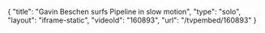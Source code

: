 {
    "title": "Gavin Beschen surfs Pipeline in slow motion",
    "type": "solo",
    "layout": "iframe-static",
    "videoId": "160893",
    "url": "\/tvpembed\/160893"
}